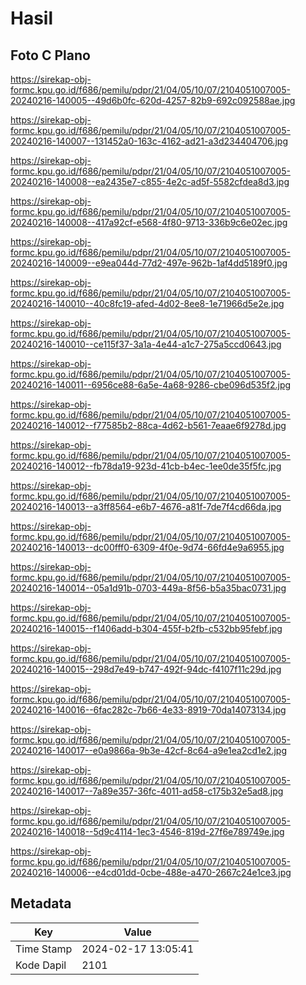 # Hasil

## Foto C Plano

https://sirekap-obj-formc.kpu.go.id/f686/pemilu/pdpr/21/04/05/10/07/2104051007005-20240216-140005--49d6b0fc-620d-4257-82b9-692c092588ae.jpg

https://sirekap-obj-formc.kpu.go.id/f686/pemilu/pdpr/21/04/05/10/07/2104051007005-20240216-140007--131452a0-163c-4162-ad21-a3d234404706.jpg

https://sirekap-obj-formc.kpu.go.id/f686/pemilu/pdpr/21/04/05/10/07/2104051007005-20240216-140008--ea2435e7-c855-4e2c-ad5f-5582cfdea8d3.jpg

https://sirekap-obj-formc.kpu.go.id/f686/pemilu/pdpr/21/04/05/10/07/2104051007005-20240216-140008--417a92cf-e568-4f80-9713-336b9c6e02ec.jpg

https://sirekap-obj-formc.kpu.go.id/f686/pemilu/pdpr/21/04/05/10/07/2104051007005-20240216-140009--e9ea044d-77d2-497e-962b-1af4dd5189f0.jpg

https://sirekap-obj-formc.kpu.go.id/f686/pemilu/pdpr/21/04/05/10/07/2104051007005-20240216-140010--40c8fc19-afed-4d02-8ee8-1e71966d5e2e.jpg

https://sirekap-obj-formc.kpu.go.id/f686/pemilu/pdpr/21/04/05/10/07/2104051007005-20240216-140010--ce115f37-3a1a-4e44-a1c7-275a5ccd0643.jpg

https://sirekap-obj-formc.kpu.go.id/f686/pemilu/pdpr/21/04/05/10/07/2104051007005-20240216-140011--6956ce88-6a5e-4a68-9286-cbe096d535f2.jpg

https://sirekap-obj-formc.kpu.go.id/f686/pemilu/pdpr/21/04/05/10/07/2104051007005-20240216-140012--f77585b2-88ca-4d62-b561-7eaae6f9278d.jpg

https://sirekap-obj-formc.kpu.go.id/f686/pemilu/pdpr/21/04/05/10/07/2104051007005-20240216-140012--fb78da19-923d-41cb-b4ec-1ee0de35f5fc.jpg

https://sirekap-obj-formc.kpu.go.id/f686/pemilu/pdpr/21/04/05/10/07/2104051007005-20240216-140013--a3ff8564-e6b7-4676-a81f-7de7f4cd66da.jpg

https://sirekap-obj-formc.kpu.go.id/f686/pemilu/pdpr/21/04/05/10/07/2104051007005-20240216-140013--dc00fff0-6309-4f0e-9d74-66fd4e9a6955.jpg

https://sirekap-obj-formc.kpu.go.id/f686/pemilu/pdpr/21/04/05/10/07/2104051007005-20240216-140014--05a1d91b-0703-449a-8f56-b5a35bac0731.jpg

https://sirekap-obj-formc.kpu.go.id/f686/pemilu/pdpr/21/04/05/10/07/2104051007005-20240216-140015--f1406add-b304-455f-b2fb-c532bb95febf.jpg

https://sirekap-obj-formc.kpu.go.id/f686/pemilu/pdpr/21/04/05/10/07/2104051007005-20240216-140015--298d7e49-b747-492f-94dc-f4107f11c29d.jpg

https://sirekap-obj-formc.kpu.go.id/f686/pemilu/pdpr/21/04/05/10/07/2104051007005-20240216-140016--6fac282c-7b66-4e33-8919-70da14073134.jpg

https://sirekap-obj-formc.kpu.go.id/f686/pemilu/pdpr/21/04/05/10/07/2104051007005-20240216-140017--e0a9866a-9b3e-42cf-8c64-a9e1ea2cd1e2.jpg

https://sirekap-obj-formc.kpu.go.id/f686/pemilu/pdpr/21/04/05/10/07/2104051007005-20240216-140017--7a89e357-36fc-4011-ad58-c175b32e5ad8.jpg

https://sirekap-obj-formc.kpu.go.id/f686/pemilu/pdpr/21/04/05/10/07/2104051007005-20240216-140018--5d9c4114-1ec3-4546-819d-27f6e789749e.jpg

https://sirekap-obj-formc.kpu.go.id/f686/pemilu/pdpr/21/04/05/10/07/2104051007005-20240216-140006--e4cd01dd-0cbe-488e-a470-2667c24e1ce3.jpg


## Metadata

| Key        | Value               |
| ---------- | ------------------- |
| Time Stamp | 2024-02-17 13:05:41 |
| Kode Dapil | 2101                |



